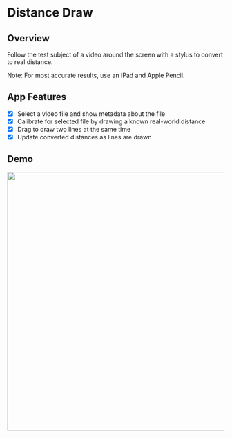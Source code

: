 # Distance Draw

## Overview

Follow the test subject of a video around the screen with a stylus to convert to real distance.

Note: For most accurate results, use an iPad and Apple Pencil.

## App Features

- [x] Select a video file and show metadata about the file
- [x] Calibrate for selected file by drawing a known real-world distance
- [x] Drag to draw two lines at the same time
- [x] Update converted distances as lines are drawn

## Demo
<img src="./DistanceDraw_Demo.gif" width="1098" height="600">